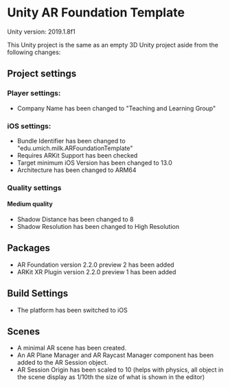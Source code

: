 # Unity AR Foundation Template

Unity version: 2019.1.8f1

This Unity project is the same as an empty 3D Unity project aside from the following changes:

## Project settings

### Player settings:

- Company Name has been changed to "Teaching and Learning Group"

### iOS settings:

- Bundle Identifier has been changed to "edu.umich.milk.ARFoundationTemplate"
- Requires ARKit Support has been checked
- Target minimum iOS Version has been changed to 13.0
- Architecture has been changed to ARM64

### Quality settings

#### Medium quality

- Shadow Distance has been changed to 8
- Shadow Resolution has been changed to High Resolution

## Packages

- AR Foundation version 2.2.0 preview 2 has been added
- ARKit XR Plugin version 2.2.0 preview 1 has been added

## Build Settings

- The platform has been switched to iOS

## Scenes

- A minimal AR scene has been created.
- An AR Plane Manager and AR Raycast Manager component has been added to the AR Session object.
- AR Session Origin has been scaled to 10 (helps with physics, all object in the scene display as 1/10th the size of what is shown in the editor)